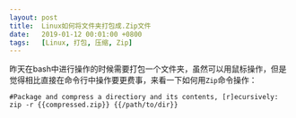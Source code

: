 ```yaml
---
layout:	post
title:	Linux如何将文件夹打包成.Zip文件
date:	2019-01-12 00:01:00 +0800
tags:	[Linux, 打包, 压缩, Zip]
---
```


昨天在bash中进行操作的时候需要打包一个文件夹，虽然可以用鼠标操作，但是觉得相比直接在命令行中操作要更费事，来看一下如何用```Zip```命令操作：

```
#Package and compress a directiory and its contents, [r]ecursively:
zip -r {{compressed.zip}} {{/path/to/dir}}
```
